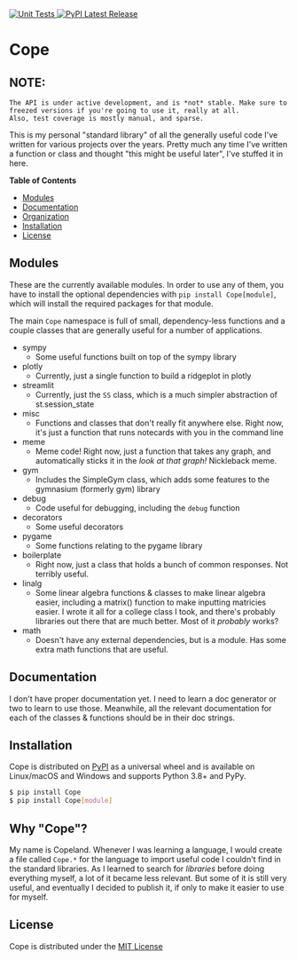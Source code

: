 <!-- <div align="center"> -->
<a href="https://github.com/smartycope/Cope/actions/workflows/unit-tests.yml">
    <img src="https://github.com/smartycope/Cope/actions/workflows/unit-tests.yml/badge.svg" alt="Unit Tests">
</a>
<a href="https://pypi.org/project/Cope/">
    <img src="https://img.shields.io/pypi/v/Cope.svg" alt="PyPI Latest Release">
</a>
<!-- </div> -->


# Cope
## NOTE:
```
The API is under active development, and is *not* stable. Make sure to freezed versions if you're going to use it, really at all.
Also, test coverage is mostly manual, and sparse.
```

This is my personal "standard library" of all the generally useful code I've written for various projects over the years. Pretty much any time I've written a function or class and thought "this might be useful later", I've stuffed it in here.


**Table of Contents**
* [Modules](#modules)
* [Documentation](#documentation)
* [Organization](#organization)
* [Installation](#installation)
* [License](#license)


## Modules
These are the currently available modules. In order to use any of them, you have to install the optional dependencies with `pip install Cope[module]`, which will install the required packages for that module.

The main `Cope` namespace is full of small, dependency-less functions and a couple classes that are generally useful for a number of applications.
* sympy
    * Some useful functions built on top of the sympy library
* plotly
    * Currently, just a single function to build a ridgeplot in plotly
* streamlit
    * Currently, just the `SS` class, which is a much simpler abstraction of st.session_state
* misc
    * Functions and classes that don't really fit anywhere else. Right now, it's just a function that runs notecards with you in the command line
* meme
    * Meme code! Right now, just a function that takes any graph, and automatically sticks it in the *look at that graph!* Nickleback meme.
* gym
    * Includes the SimpleGym class, which adds some features to the gymnasium (formerly gym) library
* debug
    * Code useful for debugging, including the `debug` function
* decorators
    * Some useful decorators
* pygame
    * Some functions relating to the pygame library
* boilerplate
    * Right now, just a class that holds a bunch of common responses. Not terribly useful.
* linalg
    * Some linear algebra functions & classes to make linear algebra easier, including a matrix() function to make inputting matricies easier. I wrote it all for a college class I took, and there's probably libraries out there that are much better. Most of it *probably* works?
* math
    * Doesn't have any external dependencies, but is a module. Has some extra math functions that are useful.


## Documentation
I don't have proper documentation yet. I need to learn a doc generator or two to learn to use those. Meanwhile, all the relevant documentation for each of the classes & functions should be in their doc strings.


## Installation
Cope is distributed on [PyPI](https://pypi.org) as a universal wheel and is available on Linux/macOS and Windows and supports Python 3.8+ and PyPy.

```bash
$ pip install Cope
$ pip install Cope[module]
```


## Why "Cope"?
My name is Copeland. Whenever I was learning a language, I would create a file called `Cope.*` for the language to import useful code I couldn't find in the standard libraries. As I learned to search for *libraries* before doing everything myself, a lot of it became less relevant. But some of it is still very useful, and eventually I decided to publish it, if only to make it easier to use for myself.


## License
Cope is distributed under the [MIT License](https://choosealicense.com/licenses/mit)
